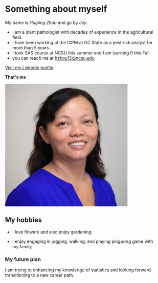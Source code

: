 # Something about myself
My name is _Huiping Zhou_ and go by _Joy_.
- I am a plant pathologist with decades of experience in the agricultural field.  
- I have been working at the CIPM at NC State as a pest risk analyst for more than 5 years.  
- I took SAS course at NCSU this summer and I am learning R this Fall.
- you can reach me at hzhou13@ncsu.edu
    
[Visit my Linkedin profile](https://www.linkedin.com/in/huipingzhou)

**That's me**

![That's me](https://github.com/hzhoujoy/hzhoujoy.github.io/blob/main/Joy.jpg)

## My hobbies
- I love flowers and also enjoy gardening. 
* I enjoy engaging in jogging, walking, and playing pingpong game with my family

### My future plan
I am trying to enhancing my knowledge of statistics and looking forward transitioning to a new career path.


